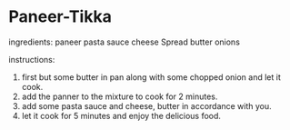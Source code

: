 # Paneer-Tikka
ingredients:
paneer
pasta sauce
cheese Spread
butter
onions

instructions:
1) first but some butter in pan along with some chopped onion and let it cook.
2) add the panner to the mixture to cook for 2 minutes.
3) add some pasta sauce and cheese, butter in accordance with you.
4) let it cook for 5 minutes and enjoy the delicious food.